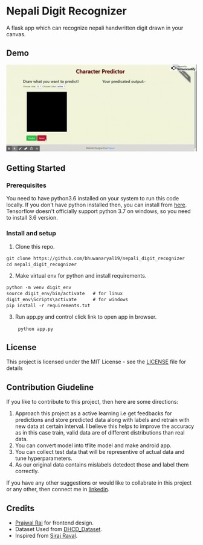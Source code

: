 # Nepali Digit Recognizer
A flask app which can recognize nepali handwritten digit drawn in your canvas.
## Demo 
![predicting 123](./static/images/123predict.gif)

## Getting Started

### Prerequisites

You need to have python3.6 installed on your system to run this code locally. If you don't have python installed then, you can install from [here](https://www.python.org/downloads/). Tensorflow doesn't officially support python 3.7 on windows, so you need to install 3.6 version.


### Install and setup
1. Clone this repo.
``` 
git clone https://github.com/bhuwanaryal19/nepali_digit_recognizer
cd nepali_digit_recognizer
```

2. Make virtual env for python and install requirements.
```
python -m venv digit_env
source digit_env/bin/activate   # for linux
digit_env\Scripts\activate      # for windows
pip install -r requirements.txt
```

3. Run app.py and control click link to open app in  browser.

    ` python app.py`


## License

This project is licensed under the MIT License - see the [LICENSE](LICENSE) file for details

## Contribution Giudeline
If you like to contribute to this project, then here are some directions:
1. Approach this project as a active learning i.e get feedbacks for predictions and store predicted data along with labels and retrain with new data at certain interval. I believe this helps to improve the accuracy as in this case train, valid data are of different distributions than real data.
2. You can convert model into tflite model and make android app.
3. You can collect test data that will be representive of actual data and tune hyperparameters.
4. As our original data contains mislabels detedect those and label them correctly.

If you have any other suggestions or would like to collabrate in this project or any other, then connect me in [linkedin](https://www.linkedin.com/in/bhuwan-aryal888/).
## Credits

* [Prajwal Rai](http://prajjwalrai.com.np/) for frontend design.
* Dataset Used from [DHCD_Dataset](https://github.com/Prasanna1991/DHCD_Dataset).
* Inspired from [Siraj Raval](https://github.com/llSourcell/how_to_deploy_a_keras_model_to_production).

